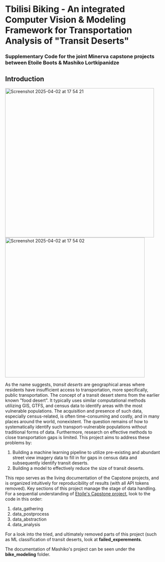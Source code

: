 # Tbilisi Biking - An integrated Computer Vision & Modeling Framework for Transportation Analysis of "Transit Deserts" 
### Supplementary Code for the joint Minerva capstone projects between Etoile Boots & Mashiko Lortkipanidze

## Introduction 
<img width="480" alt="Screenshot 2025-04-02 at 17 54 21" src="https://github.com/user-attachments/assets/2014b376-cfd8-42a5-b122-197453c41739" /> <img width="450" alt="Screenshot 2025-04-02 at 17 54 02" src="https://github.com/user-attachments/assets/50251e42-9fc8-471a-8953-2ae909bafe49" />

As the name suggests, *transit deserts* are geographical areas where residents have insufficient access to transportation, more specifically, public transportation. The concept of a transit desert stems from the earlier known "food desert". It typically uses similar computational methods utilizing GIS, GTFS, and census data to identify areas with the most vulnerable populations. The acquisition and presence of such data, especially census-related, is often time-consuming and costly, and in many places around the world, nonexistent. The question remains of how to systematically identify such transport-vulnerable populations without traditional forms of data. Furthermore, research on effective methods to close transportation gaps is limited. This project aims to address these problems by: 
1. Building a machine learning pipeline to utilize pre-existing and abundant street view imagery data to fill in for gaps in census data and subsequently identify transit deserts.
2. Building a model to effectively reduce the size of transit deserts.

This repo serves as the living documentation of the Capstone projects, and is organized intuitively for reproducibility of results (with all API tokens removed). Key sections of this project manage the stage of data handling. For a sequential understanding of [Etoile's Capstone project]([url](https://docs.google.com/document/d/1k1j-69vU9mEy6jiMM5oEkEbUdHXZnyIOvpI-GEXw6hs/edit?usp=sharing)), look to the code in this order: 
1. data_gathering
2. data_postprocess
3. data_abstraction
4. data_analysis

For a look into the tried, and ultimately removed parts of this project (such as ML classification of transit deserts, look at **failed_experements**.

The documentation of Mashiko's project can be seen under the **bike_modeling** folder. 
